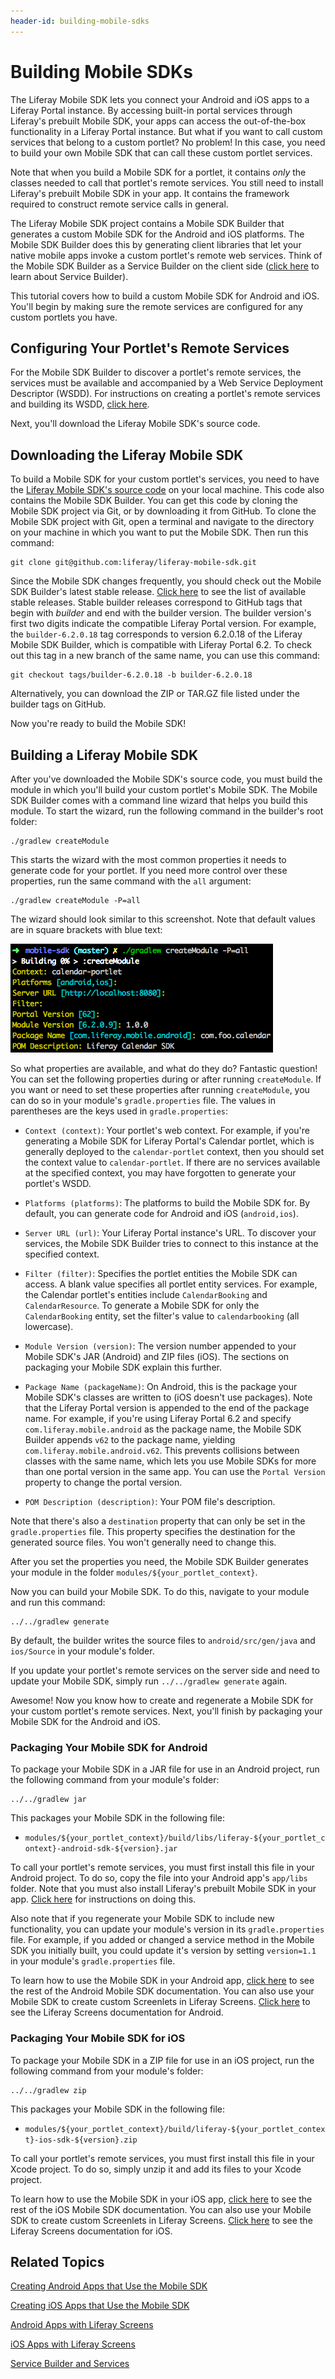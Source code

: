 ```yaml
---
header-id: building-mobile-sdks
---
```


# Building Mobile SDKs

The Liferay Mobile SDK lets you connect your Android and iOS apps to a Liferay 
Portal instance. By accessing built-in portal services through Liferay's 
prebuilt Mobile SDK, your apps can access the out-of-the-box functionality in a 
Liferay Portal instance. But what if you want to call custom services that 
belong to a custom portlet? No problem! In this case, you need to build your own 
Mobile SDK that can call these custom portlet services. 

Note that when you build a Mobile SDK for a portlet, it contains *only* the 
classes needed to call that portlet's remote services. You still need to install 
Liferay's prebuilt Mobile SDK in your app. It contains the framework required to 
construct remote service calls in general. 

The Liferay Mobile SDK project contains a Mobile SDK Builder that generates a 
custom Mobile SDK for the Android and iOS platforms. The Mobile SDK Builder 
does this by generating client libraries that let your native mobile apps invoke 
a custom portlet's remote web services. Think of the Mobile SDK Builder as a 
Service Builder on the client side 
([click here](/docs/6-2/tutorials/-/knowledge_base/t/service-builder) 
to learn about Service Builder). 

This tutorial covers how to build a custom Mobile SDK for Android and iOS. 
You'll begin by making sure the remote services are configured for any custom 
portlets you have. 

## Configuring Your Portlet's Remote Services

For the Mobile SDK Builder to discover a portlet's remote services, the services 
must be available and accompanied by a Web Service Deployment Descriptor (WSDD). 
For instructions on creating a portlet's remote services and building its WSDD, 
[click here](/docs/6-2/tutorials/-/knowledge_base/t/creating-remote-services-with-service-builder). 

Next, you'll download the Liferay Mobile SDK's source code. 

## Downloading the Liferay Mobile SDK

To build a Mobile SDK for your custom portlet's services, you need to have the 
[Liferay Mobile SDK's source code](https://github.com/liferay/liferay-mobile-sdk) 
on your local machine. This code also contains the Mobile SDK Builder. You can 
get this code by cloning the Mobile SDK project via Git, or by downloading it 
from GitHub. To clone the Mobile SDK project with Git, open a terminal and 
navigate to the directory on your machine in which you want to put the Mobile 
SDK. Then run this command: 

    git clone git@github.com:liferay/liferay-mobile-sdk.git

Since the Mobile SDK changes frequently, you should check out the Mobile SDK 
Builder's latest stable release. 
[Click here](https://github.com/liferay/liferay-mobile-sdk/releases) 
to see the list of available stable releases. Stable builder releases correspond 
to GitHub tags that begin with *builder* and end with the builder version. The 
builder version's first two digits indicate the compatible Liferay Portal 
version. For example, the `builder-6.2.0.18` tag corresponds to version 6.2.0.18 
of the Liferay Mobile SDK Builder, which is compatible with Liferay Portal 6.2. 
To check out this tag in a new branch of the same name, you can use this 
command: 

    git checkout tags/builder-6.2.0.18 -b builder-6.2.0.18

Alternatively, you can download the ZIP or TAR.GZ file listed under the builder 
tags on GitHub. 

Now you're ready to build the Mobile SDK! 

## Building a Liferay Mobile SDK

After you've downloaded the Mobile SDK's source code, you must build the module 
in which you'll build your custom portlet's Mobile SDK. The Mobile SDK Builder 
comes with a command line wizard that helps you build this module. To start the 
wizard, run the following command in the builder's root folder: 

    ./gradlew createModule

This starts the wizard with the most common properties it needs to generate code 
for your portlet. If you need more control over these properties, run the same 
command with the `all` argument:

    ./gradlew createModule -P=all

The wizard should look similar to this screenshot. Note that default values are 
in square brackets with blue text:

![Figure 1: The Mobile SDK Builder's wizard lets you specify property values for building your module.](../../images/mobile-sdk-create-module.png)

So what properties are available, and what do they do? Fantastic question! You 
can set the following properties during or after running `createModule`. If you 
want or need to set these properties after running `createModule`, you can do so 
in your module's `gradle.properties` file. The values in parentheses are the 
keys used in `gradle.properties`: 

- `Context (context)`: Your portlet's web context. For example, if you're 
generating a Mobile SDK for Liferay Portal's Calendar portlet, which is 
generally deployed to the `calendar-portlet` context, then you should set the 
context value to `calendar-portlet`. If there are no services available at the 
specified context, you may have forgotten to generate your portlet's WSDD. 

- `Platforms (platforms)`: The platforms to build the Mobile SDK for. By 
default, you can generate code for Android and iOS (`android,ios`). 

- `Server URL (url)`: Your Liferay Portal instance's URL. To discover your 
services, the Mobile SDK Builder tries to connect to this instance at the 
specified context. 

- `Filter (filter)`: Specifies the portlet entities the Mobile SDK can access. A 
blank value specifies all portlet entity services. For example, the Calendar 
portlet's entities include `CalendarBooking` and `CalendarResource`. To generate 
a Mobile SDK for only the `CalendarBooking` entity, set the filter's value to 
`calendarbooking` (all lowercase). 

- `Module Version (version)`: The version number appended to your Mobile SDK's 
JAR (Android) and ZIP files (iOS). The sections on packaging your Mobile SDK 
explain this further. 

- `Package Name (packageName)`: On Android, this is the package your Mobile 
SDK's classes are written to (iOS doesn't use packages). Note that the Liferay 
Portal version is appended to the end of the package name. For example, if 
you're using Liferay Portal 6.2 and specify `com.liferay.mobile.android` as the 
package name, the Mobile SDK Builder appends `v62` to the package name, yielding 
`com.liferay.mobile.android.v62`. This prevents collisions between classes with 
the same name, which lets you use Mobile SDKs for more than one portal version 
in the same app. You can use the `Portal Version` property to change the portal 
version. 

- `POM Description (description)`: Your POM file's description. 

Note that there's also a `destination` property that can only be set in the
`gradle.properties` file. This property specifies the destination for the 
generated source files. You won't generally need to change this. 

After you set the properties you need, the Mobile SDK Builder generates your 
module in the folder `modules/${your_portlet_context}`. 

Now you can build your Mobile SDK. To do this, navigate to your module and run 
this command: 

    ../../gradlew generate

By default, the builder writes the source files to `android/src/gen/java` and 
`ios/Source` in your module's folder. 

If you update your portlet's remote services on the server side and need to 
update your Mobile SDK, simply run `../../gradlew generate` again. 

Awesome! Now you know how to create and regenerate a Mobile SDK for your custom 
portlet's remote services. Next, you'll finish by packaging your Mobile SDK for 
the Android and iOS. 

### Packaging Your Mobile SDK for Android

To package your Mobile SDK in a JAR file for use in an Android project, run the 
following command from your module's folder: 

    ../../gradlew jar

This packages your Mobile SDK in the following file: 

- `modules/${your_portlet_context}/build/libs/liferay-${your_portlet_context}-android-sdk-${version}.jar`

To call your portlet's remote services, you must first install this file in your 
Android project. To do so, copy the file into your Android app's `app/libs` 
folder. Note that you must also install Liferay's prebuilt Mobile SDK in your 
app. 
[Click here](/docs/6-2/tutorials/-/knowledge_base/t/making-liferay-and-custom-portlet-services-available-in-your-android-app#adding-the-sdk-to-gradle-project) 
for instructions on doing this. 

Also note that if you regenerate your Mobile SDK to include new functionality, 
you can update your module's version in its `gradle.properties` file. For 
example, if you added or changed a service method in the Mobile SDK you 
initially built, you could update it's version by setting `version=1.1` in your 
module's `gradle.properties` file. 

To learn how to use the Mobile SDK in your Android app, 
[click here](/docs/6-2/tutorials/-/knowledge_base/t/creating-android-apps-that-use-liferay) 
to see the rest of the Android Mobile SDK documentation. You can also use your 
Mobile SDK to create custom Screenlets in Liferay Screens. 
[Click here](/docs/6-2/tutorials/-/knowledge_base/t/android-apps-with-liferay-screens) 
to see the Liferay Screens documentation for Android. 

### Packaging Your Mobile SDK for iOS

To package your Mobile SDK in a ZIP file for use in an iOS project, run the 
following command from your module's folder: 

    ../../gradlew zip

This packages your Mobile SDK in the following file: 

- `modules/${your_portlet_context}/build/liferay-${your_portlet_context}-ios-sdk-${version}.zip`

To call your portlet's remote services, you must first install this file in your 
Xcode project. To do so, simply unzip it and add its files to your Xcode 
project. 

To learn how to use the Mobile SDK in your iOS app, 
[click here](/docs/6-2/tutorials/-/knowledge_base/t/creating-ios-apps-that-use-liferay) 
to see the rest of the iOS Mobile SDK documentation. You can also use your 
Mobile SDK to create custom Screenlets in Liferay Screens. 
[Click here](/docs/6-2/tutorials/-/knowledge_base/t/ios-apps-with-liferay-screens) 
to see the Liferay Screens documentation for iOS. 

## Related Topics

[Creating Android Apps that Use the Mobile SDK](/docs/6-2/tutorials/-/knowledge_base/t/creating-android-apps-that-use-liferay)

[Creating iOS Apps that Use the Mobile SDK](/docs/6-2/tutorials/-/knowledge_base/t/creating-ios-apps-that-use-liferay)

[Android Apps with Liferay Screens](/docs/6-2/tutorials/-/knowledge_base/t/android-apps-with-liferay-screens)

[iOS Apps with Liferay Screens](/docs/6-2/tutorials/-/knowledge_base/t/ios-apps-with-liferay-screens)

[Service Builder and Services](/docs/6-2/tutorials/-/knowledge_base/t/service-builder)
